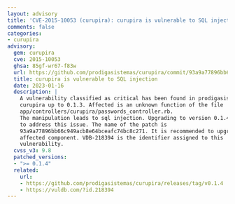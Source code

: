 ```yaml
---
layout: advisory
title: 'CVE-2015-10053 (curupira): curupira is vulnerable to SQL injection'
comments: false
categories:
- curupira
advisory:
  gem: curupira
  cve: 2015-10053
  ghsa: 85gf-wr67-f83w
  url: https://github.com/prodigasistemas/curupira/commit/93a9a77896bb66c949acb8e64bceafc74bc8c271
  title: curupira is vulnerable to SQL injection
  date: 2023-01-16
  description: |
    A vulnerability classified as critical has been found in prodigasistemas
    curupira up to 0.1.3. Affected is an unknown function of the file
    app/controllers/curupira/passwords_controller.rb.
    The manipulation leads to sql injection. Upgrading to version 0.1.4 is able
    to address this issue. The name of the patch is
    93a9a77896bb66c949acb8e64bceafc74bc8c271. It is recommended to upgrade the
    affected component. VDB-218394 is the identifier assigned to this
    vulnerability.
  cvss_v3: 9.8
  patched_versions:
  - ">= 0.1.4"
  related:
    url:
    - https://github.com/prodigasistemas/curupira/releases/tag/v0.1.4
    - https://vuldb.com/?id.218394
---
```

